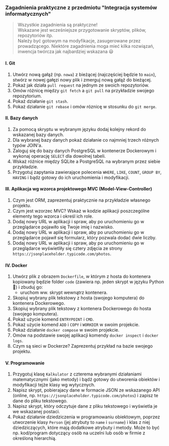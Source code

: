 ### Zagadnienia praktyczne z przedmiotu "Integracja systemów informatycznych"
> Wszystkie zagadnienia są praktyczne!  
> Wskazane jest wcześniejsze przygotowanie skryptów, plików, repozytoriów itp.  
> Należy być gotowym na modyfikacje, zasugerowane przez prowadzącego.
> Niektóre zagadnienia moga mieć kilka rozwiązań, inwencja twórcza jak najbardziej wskazana :smiley:
 
#### I. Git
1. Utwórz nową gałąź (np. `nowa`) z bieżącej (najczęściej będzie to `main`), stwórz w nowej gałęzi nowy plik i zmerguj nową gałąź do bieżącej.
2. Pokaż jak działa `pull request` na jednym ze swoich repozytoriów.
3. Omów różnicę między `git fetch` a `git pull` na przykładzie swojego repozytorium.
4. Pokaż działanie `git stash`.
5. Pokaż działanie `git rebase` i omów róznicę w stosunku do `git merge`.

#### II. Bazy danych
1. Za pomocą skryptu w wybranym języku dodaj kolejny rekord do wskazanej bazy danych.
2. Dla wybranej bazy danych pokaż działanie co najmniej trzech różnych typów JOIN'a.
3. Zaloguj się do bazy danych PostgreSQL w kontenerze Dockerowym i wykonaj operację `SELECT` dla dowolnej tabeli.
4. Wskaż różnice między SQLite a PostgreSQL na wybranym przez siebie przykładzie.
5. Przygotuj zapytania zawierające polecenia `WHERE`, `LIKE`, `COUNT`, `GROUP BY`, `HAVING` i bądz gotowy do ich uruchomienia i modyfikacji.

#### III. Aplikacja wg wzorca projektowego MVC (Model-View-Controller)
1. Czym jest ORM, zaprezentuj praktycznie na przykładzie własnego projektu.
2. Czym jest wzorzec MVC? Wskaż w kodzie aplikacji poszczególne elementy tego wzorca i określ ich role.
3. Dodaj nowy URL w aplikacji i spraw, aby po uruchomieniu go w przeglądarce pojawiło się Twoje imię i nazwisko.
4. Dodaj nowy URL w aplikacji i spraw, aby po uruchomieniu go w przeglądarce pojawił się formularz, który pozwala dodać dwie liczby.
5. Dodaj nowy URL w aplikacji i spraw, aby po uruchomieniu go w przeglądarce wyświetliły się cztery zdjęcia ze strony `https://jsonplaceholder.typicode.com/photos`.

#### IV. Docker
1. Utwórz plik z obrazem `Dockerfile`, w którym z hosta do kontenera kopiowany będzie folder `code` (zawiera np. jeden skrypt w języku Python :snake:) i zbuduj go:  
    - uruchom ww. skrypt wewnątrz kontenera.
2. Skopiuj wybrany plik tekstowy z hosta (swojego komputera) do kontenera Dockerowego.
3. Skopiuj wybrany plik tekstowy z kontenera Dockerowego do hosta (swojego komputera).
4. Pokaż użycie komend `ENTRYPOINT` i `CMD`.
5. Pokaż użycie komend `ADD` i `COPY` i `WORKDIR` w swoim projekcie.
6. Pokaż działanie `docker compose` w swoim projekcie.
7. Omów na podstawie swojej aplikacji komendy `docker inspect` i `docker logs`.
8. Czym są sieci w Dockerze? Zaprezentuj przykład na bazie swojego projektu.

#### V. Programowanie
1. Przygotuj klasę `Kalkulator` z czterema wybranymi działaniami matematycznymi (jako metody) i bądź gotowy do utworenia obiektów i modyfikacji tejże klasy wg wytycznych.  
2. Napisz skrypt, pobierajacy dane w formacie JSON ze wskazanego API (online, np. `https://jsonplaceholder.typicode.com/photos`) i zapisz te dane do pliku tekstowego.  
3. Napisz skrypt, który odczytuje dane z pliku tekstowego i wyświetla je we wskazanej postaci.
4. Pokaż działanie dziedziczenia w programowaniu obiektowym, poprzez utworzenie klasy `Person` (jej atrybuty to `name` i `surname`) i klas z niej dziedziczących, które mają dodatkowe atrybuty i metody.
   Może to być np. kod/program dotyczący osób na uczelni lub osób w firmie z określoną hierarchią.

